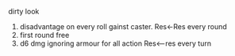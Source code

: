 dirty look
1. disadvantage on every roll gainst caster. Res<-Res every round
2. first round free
3. d6 dmg ignoring armour for all action Res<--res every turn